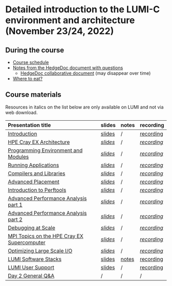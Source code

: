 # Detailed introduction to the LUMI-C environment and architecture (November 23/24, 2022)

## During the course

-   [Course schedule](schedule.md)
-   [Notes from the HedgeDoc document with questions](hedgedoc_notes.md)
     -   [HedgeDoc collaborative document](https://md.sigma2.no/lumi-c-brussels) 
         (may disappear over time)
-   [Where to eat?](where_to_eat.md)


## Course materials

Resources in italics on the list below are only available on LUMI and not via web download.

| Presentation title | slides | notes | recording |
|:-------------------|:-------|:------|:----------|
| [Introduction](extra_00_Introduction.md) | [slides](https://462000265.lumidata.eu/peap-q-20221123/files/00_LUST_Course_intro.pdf) | / | [recording](extra_00_Introduction.md) |
| [HPE Cray EX Architecture](extra_01_HPE_Cray_EX_Architecture.md) | *[slides](extra_01_HPE_Cray_EX_Architecture.md)* | / | *[recording](extra_01_HPE_Cray_EX_Architecture.md)* |
| [Programming Environment and Modules](extra_02_Programming_Environment_and_Modules.md) | *[slides](extra_02_Programming_Environment_and_Modules.md)* | / | *[recording](extra_02_Programming_Environment_and_Modules.md)* |
| [Running Applications](extra_03_Running_Applications_Slurm.md) | *[slides](extra_03_Running_Applications_Slurm.md)* | / | *[recording](extra_03_Running_Applications_Slurm.md)* |
| [Compilers and Libraries](extra_04_Compilers_and_Libraries.md) | *[slides](extra_04_Compilers_and_Libraries.md)* | / | *[recording](extra_04_Compilers_and_Libraries.md)* |
| [Advanced Placement](extra_05_Advanced_Placement.md) | *[slides](extra_05_Advanced_Placement.md)* | / | *[recording](extra_05_Advanced_Placement.md)* |
| [Introduction to Perftools](extra_06_introduction_to_perftools.md) | *[slides](extra_06_introduction_to_perftools.md)* | / | *[recording](extra_06_introduction_to_perftools.md)* | 
| [Advanced Performance Analysis part 1](extra_07_advanced_performance_analysis_part1.md) | *[slides](extra_07_advanced_performance_analysis_part1.md)* | / | *[recording](extra_07_advanced_performance_analysis_part1.md)* |
| [Advanced Performance Analysis part 2](extra_08_advanced_performance_analysis_part2.md) | *[slides](extra_08_advanced_performance_analysis_part2.md)* | / | *[recording](extra_08_advanced_performance_analysis_part2.md)* | 
| [Debugging at Scale](extra_09_debugging_at_scale.md) | *[slides](extra_09_debugging_at_scale.md)* | / | *[recording](extra_09_debugging_at_scale.md)* | 
| [MPI Topics on the HPE Cray EX Supercomputer](extra_11_cray_mpi_MPMD_short.md) | *[slides](extra_11_cray_mpi_MPMD_short.md)* | / | *[recording](extra_11_cray_mpi_MPMD_short.md)* |
| [Optimizing Large Scale I/O](extra_12_IO_short_LUMI.md) | *[slides](extra_12_IO_short_LUMI.md)* | / | *[recording](extra_12_IO_short_LUMI.md)* | 
| [LUMI Software Stacks](extra_13_LUMI_Software_Stacks.md) | [slides](https://462000265.lumidata.eu/peap-q-20221123/files/13_LUST_LUMI_Software.pdf) | [notes](notes_13_LUMI_Software_Stacks.md) | [recording](extra_13_LUMI_Software_Stacks.md) |
| [LUMI User Support](extra_14_LUMI_User_Support.md) | [slides](https://462000265.lumidata.eu/peap-q-20221123/files/14_LUST_LUMI_Support.pdf) | / | [recording](extra_14_LUMI_User_Support.md) |
| [Day 2 General Q&A](extra_15_Day_2_QandA.md) | / | / | / |
 